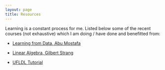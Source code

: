 ```yaml
---
layout: page
title: Resources
---
```


Learning is a constant process for me. Listed below some of the recent courses (not exhaustive)
which I am doing / have done and benefitted from:

- [Learning from Data, Abu Mostafa](https://www.youtube.com/playlist?list=PLD63A284B7615313A) 

- [Linear Algebra, Gilbert Strang](http://ocw.mit.edu/courses/mathematics/18-06-linear-algebra-spring-2010/)

- [UFLDL Tutorial](http://deeplearning.stanford.edu/tutorial/)
